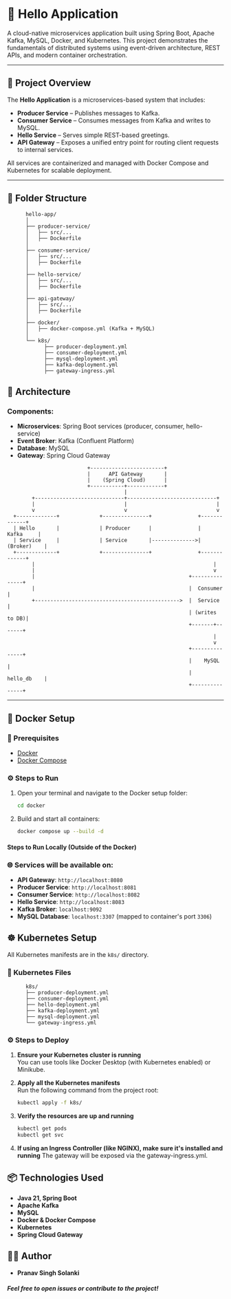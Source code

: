 # 👋 Hello Application

A cloud-native microservices application built using Spring Boot, Apache Kafka, MySQL, Docker, and Kubernetes. This project demonstrates the fundamentals of distributed systems using event-driven architecture, REST APIs, and modern container orchestration.

---

## 📌 Project Overview

The **Hello Application** is a microservices-based system that includes:

- **Producer Service** – Publishes messages to Kafka.
- **Consumer Service** – Consumes messages from Kafka and writes to MySQL.
- **Hello Service** – Serves simple REST-based greetings.
- **API Gateway** – Exposes a unified entry point for routing client requests to internal services.

All services are containerized and managed with Docker Compose and Kubernetes for scalable deployment.

---

## 📂 Folder Structure

```
      hello-app/
      │
      ├── producer-service/
      │   ├── src/...
      │   ├── Dockerfile
      │
      ├── consumer-service/
      │   ├── src/...
      │   ├── Dockerfile
      │
      ├── hello-service/
      │   ├── src/...
      │   ├── Dockerfile
      │
      ├── api-gateway/
      │   ├── src/...
      │   ├── Dockerfile
      │
      ├── docker/
      │   ├── docker-compose.yml (Kafka + MySQL)
      │
      └── k8s/
            ├── producer-deployment.yml
            ├── consumer-deployment.yml
            ├── mysql-deployment.yml
            ├── kafka-deployment.yml
            ├── gateway-ingress.yml

```

## 🧱 Architecture

### Components:

- **Microservices**: Spring Boot services (producer, consumer, hello-service)
- **Event Broker**: Kafka (Confluent Platform)
- **Database**: MySQL
- **Gateway**: Spring Cloud Gateway

```
                          +------------------------+
                          |      API Gateway       |
                          |    (Spring Cloud)      |
                          +-----------+------------+
                                      |
        +-----------------------------+-----------------------------+
        |                             |                             |
        v                             v                             v
  +-------------+             +---------------+               +-------------+
  | Hello       |             | Producer      |               |   Kafka     |
  | Service     |             | Service       |-------------->| (Broker)    |
  +-------------+             +---------------+               +-------------+
        |                                                          |
        |                                                          v
        |                                                  +---------------+
        |                                                  |  Consumer     |
        +----------------------------------------------->  |  Service      |
                                                           | (writes to DB)|
                                                           +-------+-------+
                                                                   |
                                                                   v
                                                           +---------------+
                                                           |    MySQL      |
                                                           |   hello_db    |
                                                           +---------------+

```

---

## 🐳 Docker Setup

### 📁 Prerequisites

- [Docker](https://www.docker.com/)
- [Docker Compose](https://docs.docker.com/compose/)

### ⚙️ Steps to Run

1. Open your terminal and navigate to the Docker setup folder:

   ```bash
   cd docker
   ```

2. Build and start all containers:

   ```bash
   docker compose up --build -d
   ```
####  Steps to Run Locally (Outside of the Docker)


### 🌐 Services will be available on:

- **API Gateway**: `http://localhost:8080`
- **Producer Service**: `http://localhost:8081`
- **Consumer Service**: `http://localhost:8082`
- **Hello Service**: `http://localhost:8083`
- **Kafka Broker**: `localhost:9092`
- **MySQL Database**: `localhost:3307` (mapped to container's port `3306`)

## ☸️ Kubernetes Setup

All Kubernetes manifests are in the `k8s/` directory.

### 📂 Kubernetes Files

```
      k8s/
      ├── producer-deployment.yml
      ├── consumer-deployment.yml
      ├── hello-deployment.yml
      ├── kafka-deployment.yml
      ├── mysql-deployment.yml
      └── gateway-ingress.yml
```

### ⚙️ Steps to Deploy

1. **Ensure your Kubernetes cluster is running**  
   You can use tools like Docker Desktop (with Kubernetes enabled) or Minikube.

2. **Apply all the Kubernetes manifests**  
   Run the following command from the project root:

   ```bash
   kubectl apply -f k8s/

   ```

3. **Verify the resources are up and running**

   ```bash
   kubectl get pods
   kubectl get svc
   ```

4. **If using an Ingress Controller (like NGINX), make sure it's installed and running**
   The gateway will be exposed via the gateway-ingress.yml.

## 📦 Technologies Used

- **Java 21, Spring Boot**
- **Apache Kafka**
- **MySQL**
- **Docker & Docker Compose**
- **Kubernetes**
- **Spring Cloud Gateway**

## 👨‍💻 Author

- **Pranav Singh Solanki**

##### Feel free to open issues or contribute to the project!

